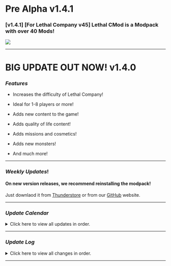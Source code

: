 # Pre Alpha v1.4.1
### [v1.4.1] [For Lethal Company v45] Lethal CMod is a Modpack with over 40 Mods!

<img src="https://cdn.discordapp.com/attachments/1188859656437760111/1188863155930140886/image.png?ex=659c1218&is=65899d18&hm=aabdbc36b49ba4be4024aaddde407668f73501ab62f7de9e4f401371dc8566d9&">

---

# BIG UPDATE OUT NOW! v1.4.0

### *Features*
- Increases the difficulty of Lethal Company!

- Ideal for 1-8 players or more!

- Adds new content to the game!

- Adds quality of life content!

- Adds missions and cosmetics!

- Adds new monsters!

- And much more!

---
### *Weekly Updates*!
#### On new version releases, we recommend reinstalling the modpack!
Just downlaod it from 
<a href="https://thunderstore.io/package/Lethal_CMod/?section=modpacks" target="_blank">Thunderstore</a>
or from our <a href="https://github.com/LethalCMod">GitHub</a> website.

---
### *Update Calendar*
<details>

<summary>Click here to view all updates in order.</summary>

- ~~25.12.2023 [v1.0.1]~~ Hotfix

- ~~25.12.2023 [v1.0.2]~~ Hotfix

- ##### ~~25.12.2023 [v1.1.0]~~ Patch 1

- ~~25.12.2023 [v1.1.1]~~ Hotfix

- ##### ~~27.12.2023 [v1.2.0]~~ Patch 2

- ##### ~~27.12.2023 [v1.3.0]~~ Patch 3

- ##### ~~28.12.2023 [v1.4.0]~~ Patch 4

- ~~28.12.2023 [v1.4.1]~~ Hotfix

- #### 5.1.2024 [v1.5.0] Early Access Update

- #### More coming soon!
</details>

---
### *Update Log*
<details>
<summary>Click here to view all changes in order.</summary>

### v1.4.1
```
Improvements
- Removed MobDrops

Fixes
- Fixed enemy's still alive for other players when he's dead | Multiplayer
- Fixed enemy's are immortal | Multiplayer
- Fixed enemy's are stuck | Multiplayer
```

### v1.4.0
```
Info
- if someone is wearing "mask cosmetics" and you inspect them in the "first person" with "v", the view is Bugt and you can't see anything

Improvements
- Updated ReservedItemSlotCore to 1.7.0
- Updated BetterItemScan to 2.1.7

Features
- Added MaskedEnemyOverhaul
- Added LCBetterSaves
- Added WeatherMultipliers
- Added MoreScreams
- Added Lethal Missions

Fixes
- Fixed crash when game start
- Fixed some Multiplayer issues
- Fixed some other issues

```

### v1.3.0
```
Features
- Added MoreBlood
- Added QuickRestart
- Added BetterItemScan
- Added AlwaysHearActiveWalkies

Fixes
- Fixed some issues

```

### v1.2.0
```
Info
- game CAN crash when start the ship on moon "christmas village no time"

Improvements
- Updated LethalLib to 0.9.0
- Updated LethalExpansion to 1.3.6

Features
- Added ShipClock
- Added MoreCompany

```

### v1.1.1
```
Improvements
- Removed Orion
- Removed HideChat
- Updated LethalLib to 0.8.0
- Updated Lategame_Upgrades to 2.8.3
- Updated ReservedItemSlotCore to 1.6.6

```

### v1.1.0
```
Fixes
- Fixed crash when start a game
- Fixed sound bug
- Fixed some issues with Suits
- Fixed some other issues

Features
- Added AllTheScrap
- Added Aquatis
- Added MobDrops
- Added PushCompany
```

### v1.0.2
```
Fixes
- Fixed README.md file
- Fixed some other issues

Improvements
- Added GitHub link

```

### v1.0.1
```
Fixes
- Fixed TAB problem with terminal

Improvements
- Removed Glowstick
- Removed Terminal_Clock
- Removed AdditionalSuits
```

### v1.0.0
```
- Release
```

</details>

---
